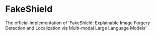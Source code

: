 # FakeShield
The official implementation of 'FakeShield: Explainable Image Forgery Detection and Localization via Multi-modal Large Language Models'
